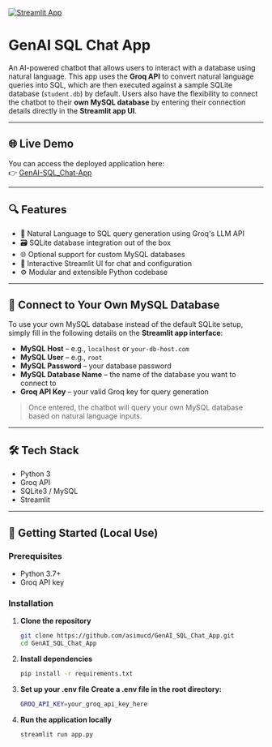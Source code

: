 [![Streamlit App](https://static.streamlit.io/badges/streamlit_badge_black_white.svg)](https://genai-sql-chat-app.streamlit.app/)

# GenAI SQL Chat App

An AI-powered chatbot that allows users to interact with a database using natural language. This app uses the **Groq API** to convert natural language queries into SQL, which are then executed against a sample SQLite database (`student.db`) by default. Users also have the flexibility to connect the chatbot to their **own MySQL database** by entering their connection details directly in the **Streamlit app UI**.

---

## 🌐 Live Demo

You can access the deployed application here:  
👉 [GenAI-SQL_Chat-App](https://genai-sql-chat-app.streamlit.app/)

---

## 🔍 Features

- 🧠 Natural Language to SQL query generation using Groq's LLM API
- 🗃️ SQLite database integration out of the box
- 🌐 Optional support for custom MySQL databases
- 💬 Interactive Streamlit UI for chat and configuration
- ⚙️ Modular and extensible Python codebase

---

## 🔌 Connect to Your Own MySQL Database

To use your own MySQL database instead of the default SQLite setup, simply fill in the following details on the **Streamlit app interface**:

- **MySQL Host** – e.g., `localhost` or `your-db-host.com`
- **MySQL User** – e.g., `root`
- **MySQL Password** – your database password
- **MySQL Database Name** – the name of the database you want to connect to
- **Groq API Key** – your valid Groq key for query generation

> Once entered, the chatbot will query your own MySQL database based on natural language inputs.

---

## 🛠️ Tech Stack

- Python 3
- Groq API
- SQLite3 / MySQL
- Streamlit

---

## 🚀 Getting Started (Local Use)

### Prerequisites

- Python 3.7+
- Groq API key

### Installation

1. **Clone the repository**
   ```bash
   git clone https://github.com/asimucd/GenAI_SQL_Chat_App.git
   cd GenAI_SQL_Chat_App

2. **Install dependencies**
    ```bash
    pip install -r requirements.txt

3. **Set up your .env file Create a .env file in the root directory:**
    ```bash
    GROQ_API_KEY=your_groq_api_key_here

4. **Run the application locally**
    ```bash
    streamlit run app.py

